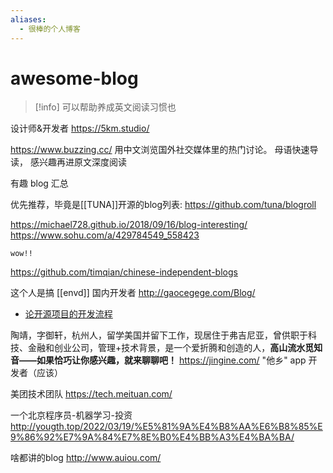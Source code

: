 ```yaml
---
aliases:
  - 很棒的个人博客
---
```

# awesome-blog



>[!info] 可以帮助养成英文阅读习惯也

设计师&开发者
https://5km.studio/

https://www.buzzing.cc/
用中文浏览国外社交媒体里的热门讨论。
母语快速导读， 感兴趣再进原文深度阅读


有趣 blog 汇总

优先推荐，毕竟是[[TUNA]]开源的blog列表: https://github.com/tuna/blogroll

https://michael728.github.io/2018/09/16/blog-interesting/
https://www.sohu.com/a/429784549_558423

    wow!!
https://github.com/timqian/chinese-independent-blogs


这个人是搞 [[envd]] 国内开发者
http://gaocegege.com/Blog/
- [论开源项目的开发流程](http://gaocegege.com/Blog/%E9%9A%8F%E7%AC%94/agile-in-open-source)


陶靖，字御轩，杭州人，留学美国并留下工作，现居住于弗吉尼亚，曾供职于科技、金融和创业公司，管理+技术背景，是一个爱折腾和创造的人，**高山流水觅知音——如果恰巧让你感兴趣，就来聊聊吧！**
https://jingine.com/
"他乡" app 开发者（应该）


美团技术团队
https://tech.meituan.com/


一个北京程序员-机器学习-投资
http://yougth.top/2022/03/19/%E5%81%9A%E4%B8%AA%E6%B8%85%E9%86%92%E7%9A%84%E7%8E%B0%E4%BB%A3%E4%BA%BA/

啥都讲的blog
http://www.auiou.com/
